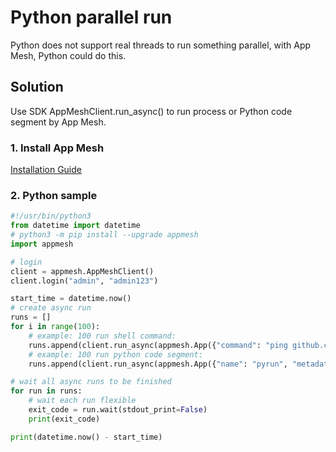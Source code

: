 # Python parallel run

Python does not support real threads to run something parallel, with App Mesh, Python could do this.

## Solution

Use SDK AppMeshClient.run_async() to run process or Python code segment by App Mesh.

### 1. Install App Mesh

[Installation Guide](https://app-mesh.readthedocs.io/en/latest/Install.html#native-installation)

### 2. Python sample

```python
#!/usr/bin/python3
from datetime import datetime
# python3 -m pip install --upgrade appmesh
import appmesh

# login
client = appmesh.AppMeshClient()
client.login("admin", "admin123")

start_time = datetime.now()
# create async run
runs = []
for i in range(100):
    # example: 100 run shell command:
    runs.append(client.run_async(appmesh.App({"command": "ping github.com -w {0}".format(i), "shell": True}), max_time_seconds=8))
    # example: 100 run python code segment:
    runs.append(client.run_async(appmesh.App({"name": "pyrun", "metadata": "import time;print({0});time.sleep({0})".format(i)}), max_time_seconds=10))

# wait all async runs to be finished
for run in runs:
    # wait each run flexible
    exit_code = run.wait(stdout_print=False)
    print(exit_code)

print(datetime.now() - start_time)
```
